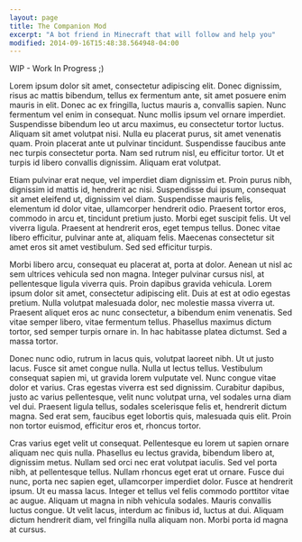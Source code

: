 ```yaml
---
layout: page
title: The Companion Mod
excerpt: "A bot friend in Minecraft that will follow and help you"
modified: 2014-09-16T15:48:38.564948-04:00
---
```


WIP - Work In Progress ;)

Lorem ipsum dolor sit amet, consectetur adipiscing elit. Donec dignissim, risus ac mattis bibendum, tellus ex fermentum ante, sit amet posuere enim mauris in elit. Donec ac ex fringilla, luctus mauris a, convallis sapien. Nunc fermentum vel enim in consequat. Nunc mollis ipsum vel ornare imperdiet. Suspendisse bibendum leo ut arcu maximus, eu consectetur tortor luctus. Aliquam sit amet volutpat nisi. Nulla eu placerat purus, sit amet venenatis quam. Proin placerat ante ut pulvinar tincidunt. Suspendisse faucibus ante nec turpis consectetur porta. Nam sed rutrum nisl, eu efficitur tortor. Ut et turpis id libero convallis dignissim. Aliquam erat volutpat.

Etiam pulvinar erat neque, vel imperdiet diam dignissim et. Proin purus nibh, dignissim id mattis id, hendrerit ac nisi. Suspendisse dui ipsum, consequat sit amet eleifend ut, dignissim vel diam. Suspendisse mauris felis, elementum id dolor vitae, ullamcorper hendrerit odio. Praesent tortor eros, commodo in arcu et, tincidunt pretium justo. Morbi eget suscipit felis. Ut vel viverra ligula. Praesent at hendrerit eros, eget tempus tellus. Donec vitae libero efficitur, pulvinar ante at, aliquam felis. Maecenas consectetur sit amet eros sit amet vestibulum. Sed sed efficitur turpis.

Morbi libero arcu, consequat eu placerat at, porta at dolor. Aenean ut nisl ac sem ultrices vehicula sed non magna. Integer pulvinar cursus nisl, at pellentesque ligula viverra quis. Proin dapibus gravida vehicula. Lorem ipsum dolor sit amet, consectetur adipiscing elit. Duis at est at odio egestas pretium. Nulla volutpat malesuada dolor, nec molestie massa viverra ut. Praesent aliquet eros ac nunc consectetur, a bibendum enim venenatis. Sed vitae semper libero, vitae fermentum tellus. Phasellus maximus dictum tortor, sed semper turpis ornare in. In hac habitasse platea dictumst. Sed a massa tortor.

Donec nunc odio, rutrum in lacus quis, volutpat laoreet nibh. Ut ut justo lacus. Fusce sit amet congue nulla. Nulla ut lectus tellus. Vestibulum consequat sapien mi, ut gravida lorem vulputate vel. Nunc congue vitae dolor et varius. Cras egestas viverra est sed dignissim. Curabitur dapibus, justo ac varius pellentesque, velit nunc volutpat urna, vel sodales urna diam vel dui. Praesent ligula tellus, sodales scelerisque felis et, hendrerit dictum magna. Sed erat sem, faucibus eget lobortis quis, malesuada quis elit. Proin non tortor euismod, efficitur eros et, rhoncus tortor.

Cras varius eget velit ut consequat. Pellentesque eu lorem ut sapien ornare aliquam nec quis nulla. Phasellus eu lectus gravida, bibendum libero at, dignissim metus. Nullam sed orci nec erat volutpat iaculis. Sed vel porta nibh, at pellentesque tellus. Nullam rhoncus eget erat ut ornare. Fusce dui nunc, porta nec sapien eget, ullamcorper imperdiet dolor. Fusce at hendrerit ipsum. Ut eu massa lacus. Integer et tellus vel felis commodo porttitor vitae ac augue. Aliquam ut magna in nibh vehicula sodales. Mauris convallis luctus congue. Ut velit lacus, interdum ac finibus id, luctus at dui. Aliquam dictum hendrerit diam, vel fringilla nulla aliquam non. Morbi porta id magna at cursus.